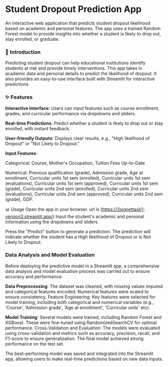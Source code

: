 # Student Dropout Prediction App

An interactive web application that predicts student dropout likelihood based on academic and personal features. The app uses a trained Random Forest model to provide insights into whether a student is likely to drop out, stay enrolled, or graduate.

### 🚀 Introduction
Predicting student dropout can help educational institutions identify students at risk and provide timely interventions. This app takes in academic data and personal details to predict the likelihood of dropout. It also provides an easy-to-use interface built with Streamlit for interactive predictions.

### ✨ Features
**Interactive Interface**: Users can input features such as course enrollment, grades, and curricular performance via dropdowns and sliders.

**Real-time Predictions**: Predict whether a student is likely to drop out or stay enrolled, with instant feedback.

**User-friendly Outputs**: Displays clear results, e.g., "High likelihood of Dropout" or "Not Likely to Dropout."

**Input Features**:

Categorical: Course, Mother's Occupation, Tuition Fees Up-to-Date

Numerical: Previous qualification (grade), Admission grade, Age at enrollment, Curricular units 1st sem (enrolled), Curricular units 1st sem (evaluations),
Curricular units 1st sem (approved), Curricular units 1st sem (grade), Curricular units 2nd sem (enrolled), Curricular units 2nd sem (evaluations),
 Curricular units 2nd sem (approved), Curricular units 2nd sem (grade), GDP.

📊 Usage
Open the app in your browser. url is (https://3signettask1-version3.streamlit.app/)
Input the student's academic and personal information using the dropdowns and sliders.

Press the "Predict" button to generate a prediction.
The prediction will indicate whether the student has a High likelihood of Dropout or is Not Likely to Dropout.


### Data Analysis and Model Evaluation
Before deploying the predictive model in a Streamlit app, a comprehensive data analysis and model evaluation process was carried out to ensure accuracy and performance:

**Data Preprocessing**: The dataset was cleaned, with missing values imputed and categorical features encoded. Numerical features were scaled to ensure consistency.
Feature Engineering: Key features were selected for model training, including both categorical and numerical variables (e.g., 'Course', 'Admission grade', 'Age at enrollment', 'Curricular units' etc).

**Model Training**: Several models were trained, including Random Forest and XGBoost. These were fine-tuned using RandomizedSearchCV for optimal performance.
Cross-Validation and Evaluation: The models were evaluated using cross-validation and metrics such as accuracy, precision, recall, and F1-score to ensure generalization. 
The final model achieved strong performance on the test set.

The best-performing model was saved and integrated into the Streamlit app, allowing users to make real-time predictions based on new data inputs.


